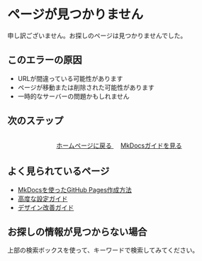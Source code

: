# ページが見つかりません

申し訳ございません。お探しのページは見つかりませんでした。

## このエラーの原因

- URLが間違っている可能性があります
- ページが移動または削除された可能性があります
- 一時的なサーバーの問題かもしれません

## 次のステップ

<div class="md-typeset" style="text-align: center; margin: 2rem 0;">
    <a href="/" class="md-button md-button--primary">
        ホームページに戻る
    </a>
    <a href="/MkDocs/" class="md-button">
        MkDocsガイドを見る
    </a>
</div>

## よく見られているページ

- [MkDocsを使ったGitHub Pages作成方法](/MkDocs/mkdocsを使ったGitHubPages/)
- [高度な設定ガイド](/MkDocs/高度な設定/)
- [デザイン改善ガイド](/MkDocs/デザイン改善ガイド/)

## お探しの情報が見つからない場合

上部の検索ボックスを使って、キーワードで検索してみてください。

<style>
.md-content {
    text-align: center;
    min-height: 60vh;
    display: flex;
    flex-direction: column;
    justify-content: center;
}

.md-content h1 {
    font-size: 3rem;
    color: var(--md-default-fg-color--light);
    margin-bottom: 1rem;
}

.md-content h2 {
    font-size: 1.5rem;
    margin: 2rem 0 1rem 0;
}

.md-button {
    margin: 0.5rem;
}
</style>

<script>
// リダイレクト設定はmkdocs-redirectsプラグインに移行しました
// 以下は将来の参考用にコメントアウトして残します
/*
const redirects = {
    // mkdocs-redirectsプラグインに移行済み
};
*/
</script>
